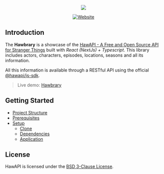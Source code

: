 <div align="center">
<p align="center">
  <img src="https://github.com/HawAPI/HawAPI/assets/76869974/2ee74279-aa7a-4df4-86f2-95c5c206a235"/>
</p>

<p align="center">
  <a href="https://hawbrary.theproject.id">
    <img align="center" alt="Website" src="https://shields.io/badge/WEBSITE-HAWBRARY.THEPROJECT.ID-%23290606?style=for-the-badge&labelColor=%23290606">
  </a>
</p>
</div>

## Introduction

The **Hawbrary** is a showcase of the [HawAPI - A Free and Open Source API for Stranger Things](https://github.com/HawAPI/HawAPI) built with _React (NextJs) + Typescript_. This library includes actors, characters, episodes, locations, seasons and all its information.

All this information is available through a RESTful API using the official [@hawapi/js-sdk](https://npmjs.com/package/@hawapi/js-sdk).

> Live demo: [Hawbrary](https://hawbrary.theproject.id)

## Getting Started

- [Project Structure](./docs/GETTING_STARTED.md#project-structure)
- [Prerequisites](./docs/GETTING_STARTED.md#prerequisites)
- [Setup](./docs/GETTING_STARTED.md#setup)
  - [Clone](./docs/GETTING_STARTED.md#clone)
  - [Dependencies](./docs/GETTING_STARTED.md#dependencies)
  - [Application](./docs/GETTING_STARTED.md#application)

## License

HawAPI is licensed under the [BSD 3-Clause License](LICENSE).
